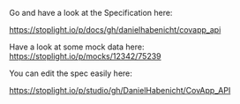 Go and have a look at the Specification here: 

https://stoplight.io/p/docs/gh/danielhabenicht/covapp_api


Have a look at some mock data here: 
https://stoplight.io/p/mocks/12342/75239




You can edit the spec easily here: 

https://stoplight.io/p/studio/gh/DanielHabenicht/CovApp_API
